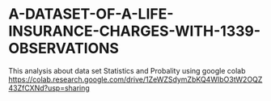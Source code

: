 # A-DATASET-OF-A-LIFE-INSURANCE-CHARGES-WITH-1339-OBSERVATIONS
This analysis about data set Statistics  and Probality using google colab 
https://colab.research.google.com/drive/1ZeWZSdymZbKQ4WIbO3tW2OQZ43ZfCXNd?usp=sharing

